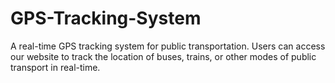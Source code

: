 # GPS-Tracking-System
A real-time GPS tracking system for public transportation. Users can access our website to track the location of buses, trains, or other modes of public transport in real-time.
